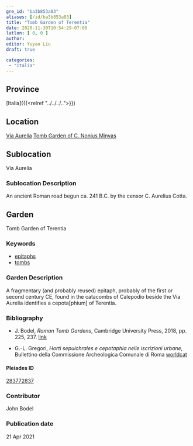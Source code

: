 ```yaml
---
gre_id: "ba3b853a83"
aliases: [/id/ba3b853a83]
title: "Tomb Garden of Terentia"
date: 2020-11-30T10:54:29-07:00
latlon: [ 0, 0 ]
author:
editor: Yuyao Liu
draft: true

categories:
 - "Italia"
---
```


## Province
[Italia]({{<relref "../../../..">}})

## Location
[Via Aurelia](https://pleiades.stoa.org/places/174900201)
[Tomb Garden of C. Nonius Minyas](https://pleiades.stoa.org/places/283772837)

<!--### Location Description-->

<!-- LEAVE THIS BLANK FOR NOW -->

## Sublocation
Via Aurelia

### Sublocation Description
An ancient Roman road begun ca. 241 B.C. by the censor C. Aurelius Cotta.


## Garden

Tomb Garden of Terentia

### Keywords
- [epitaphs](http://vocab.getty.edu/page/aat/300028729)
- [tombs](http://vocab.getty.edu/page/aat/300005926)

### Garden Description
A fragmentary (and probably reused) epitaph, probably of the first or second century CE, found in the catacombs of Calepodio beside the Via Aurelia identifies a cepota[phium] of Terentia.








### Bibliography
- J. Bodel, *Roman Tomb Gardens*, Cambridge University Press, 2018, pp. 225, 237.  [link](https://www.cambridge.org/core/books/gardens-of-the-roman-empire/roman-tomb-gardens/6BDAE36C21FFFADD3EB4E9CBD4BB8986)

- G.-L. Gregori, *Horti sepulchrales e cepotaphia nelle iscrizioni urbane,* Bullettino della Commissione Archeologica Comunale di Roma [worldcat](http://www.worldcat.org/oclc/886794800)











<!--#### Periodo ID-->

<!-- [PERIODO_ID](https://pleiades.stoa.org/places/PLEIADES_ID) -->

#### Pleiades ID

[283772837](https://pleiades.stoa.org/places/283772837)



### Contributor
John Bodel


### Publication date


21 Apr 2021
<!--### Related articles-->

<!-- Links to other related articles. Leave blank for now -->